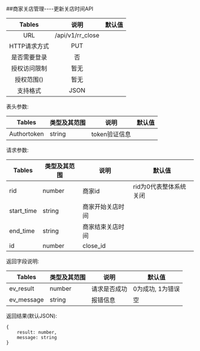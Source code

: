 ##商家关店管理----更新关店时间API

| Tables |  说明 |  默认值|
| :-------------:| :-----:|:-----:|
| URL | /api/v1/rr_close||
| HTTP请求方式 | PUT |  |
| 是否需要登录 | 否 |  |
| 授权访问限制 | 暂无 |  |
| 授权范围() | 暂无 | |
| 支持格式 | JSON | |


表头参数:

| Tables | 类型及其范围 | 说明 |  默认值|
| -------------|-------------| -----|-----|
| Authortoken | string | token验证信息 ||

请求参数:


| Tables | 类型及其范围 | 说明 |  默认值|
| ------------- |-------------| -----|-----|
|rid|number|商家id|rid为0代表整体系统关闭|
|start_time|string|商家开始关店时间||
|end_time|string|商家结束关店时间| |
|id|number|close_id||






返回字段说明:

| Tables | 类型及其范围 | 说明 |  默认值|
| ------------- |-------------|-----|-----|
| ev_result | number |  请求是否成功|0为成功, 1为错误|
| ev_message | string | 报错信息 | 空|

返回结果(默认JSON):
```
{
    result: number,
    message: string
}
```

